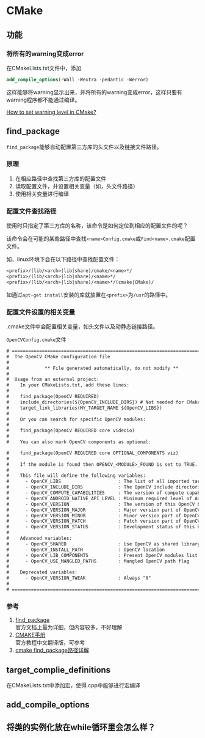 # CMake

## 功能

### 将所有的warning变成error
在CMakeLIsts.txt文件中，添加
``` CMake
add_compile_options(-Wall -Wextra -pedantic -Werror)
```
这样能够将warning显示出来，并将所有的warning变成error，这样只要有warning程序都不能通过编译。

[How to set warning level in CMake?](https://stackoverflow.com/questions/2368811/how-to-set-warning-level-in-cmake/50882216#50882216)




## find_package

`find_package`能够自动配置第三方库的头文件以及链接文件路径。

### 原理

1. 在相应路径中查找第三方库的配置文件
2. 读取配置文件，并设置相关变量（如，头文件路径）
3. 使用相关变量进行编译

### 配置文件查找路径

使用时只指定了第三方库的名称，该命令是如何定位到相应的配置文件的呢？

该命令会在可能的某些路径中查找`<name>Config.cmake`或`Find<name>.cmake`配置文件。

如，linux环境下会在以下路径中查找配置文件：

``` txt
<prefix>/(lib/<arch>|lib|share)/cmake/<name>*/          
<prefix>/(lib/<arch>|lib|share)/<name>*/                
<prefix>/(lib/<arch>|lib|share)/<name>*/(cmake|CMake)/  
```
如通过`apt-get install`安装的库就放置在`<prefix>`为`/usr`的路径中。


### 配置文件设置的相关变量
.cmake文件中会配置相关变量，如头文件以及动静态链接路径。

`OpenCVConfig.cmake`文件

``` txt
# ===================================================================================
#  The OpenCV CMake configuration file
#
#             ** File generated automatically, do not modify **
#
#  Usage from an external project:
#    In your CMakeLists.txt, add these lines:
#
#    find_package(OpenCV REQUIRED)
#    include_directories(${OpenCV_INCLUDE_DIRS}) # Not needed for CMake >= 2.8.11
#    target_link_libraries(MY_TARGET_NAME ${OpenCV_LIBS})
#
#    Or you can search for specific OpenCV modules:
#
#    find_package(OpenCV REQUIRED core videoio)
#
#    You can also mark OpenCV components as optional:

#    find_package(OpenCV REQUIRED core OPTIONAL_COMPONENTS viz)
#
#    If the module is found then OPENCV_<MODULE>_FOUND is set to TRUE.
#
#    This file will define the following variables:
#      - OpenCV_LIBS                     : The list of all imported targets for OpenCV modules.
#      - OpenCV_INCLUDE_DIRS             : The OpenCV include directories.
#      - OpenCV_COMPUTE_CAPABILITIES     : The version of compute capability.
#      - OpenCV_ANDROID_NATIVE_API_LEVEL : Minimum required level of Android API.
#      - OpenCV_VERSION                  : The version of this OpenCV build: "3.3.1"
#      - OpenCV_VERSION_MAJOR            : Major version part of OpenCV_VERSION: "3"
#      - OpenCV_VERSION_MINOR            : Minor version part of OpenCV_VERSION: "3"
#      - OpenCV_VERSION_PATCH            : Patch version part of OpenCV_VERSION: "1"
#      - OpenCV_VERSION_STATUS           : Development status of this build: "-dev"
#
#    Advanced variables:
#      - OpenCV_SHARED                   : Use OpenCV as shared library
#      - OpenCV_INSTALL_PATH             : OpenCV location
#      - OpenCV_LIB_COMPONENTS           : Present OpenCV modules list
#      - OpenCV_USE_MANGLED_PATHS        : Mangled OpenCV path flag
#
#    Deprecated variables:
#      - OpenCV_VERSION_TWEAK            : Always "0"
#
# ===================================================================================

```

### 参考
1. [find_package](https://cmake.org/cmake/help/v3.5/command/find_package.html)  
   官方文档上最为详细，但内容较多，不好理解
2. [CMAKE手册](https://www.zybuluo.com/khan-lau/note/254724)  
   官方教程中文翻译版，可参考
3. [cmake find_package路径详解](https://zhuanlan.zhihu.com/p/50829542)


## target_complie_definitions

在CMakeLists.txt中添加宏，使得.cpp中能够进行宏编译


## add_compile_options


## 将类的实例化放在while循环里会怎么样？